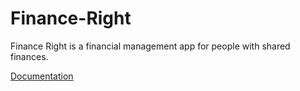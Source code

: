 # Finance-Right
Finance Right is a financial management app for people with shared finances.

[Documentation](https://mohit56779.github.io/Finance-Right/)
